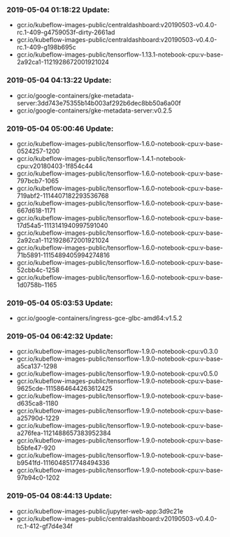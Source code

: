 ### 2019-05-04 01:18:22 Update:

- gcr.io/kubeflow-images-public/centraldashboard:v20190503-v0.4.0-rc.1-409-g4759053f-dirty-2661ad
- gcr.io/kubeflow-images-public/centraldashboard:v20190503-v0.4.0-rc.1-409-g198b695c
- gcr.io/kubeflow-images-public/tensorflow-1.13.1-notebook-cpu:v-base-2a92ca1-1121928672001921024
### 2019-05-04 04:13:22 Update:

- gcr.io/google-containers/gke-metadata-server:3dd743e75355b14b003af292b6dec8bb50a6a00f
- gcr.io/google-containers/gke-metadata-server:v0.2.5
### 2019-05-04 05:00:46 Update:

- gcr.io/kubeflow-images-public/tensorflow-1.6.0-notebook-cpu:v-base-0524257-1200
- gcr.io/kubeflow-images-public/tensorflow-1.4.1-notebook-cpu:v20180403-1f854c44
- gcr.io/kubeflow-images-public/tensorflow-1.6.0-notebook-cpu:v-base-797bcb7-1065
- gcr.io/kubeflow-images-public/tensorflow-1.6.0-notebook-cpu:v-base-719abf2-1114407182293536768
- gcr.io/kubeflow-images-public/tensorflow-1.6.0-notebook-cpu:v-base-667d618-1171
- gcr.io/kubeflow-images-public/tensorflow-1.6.0-notebook-cpu:v-base-17d54a5-1113141940997591040
- gcr.io/kubeflow-images-public/tensorflow-1.6.0-notebook-cpu:v-base-2a92ca1-1121928672001921024
- gcr.io/kubeflow-images-public/tensorflow-1.6.0-notebook-cpu:v-base-71b5891-1115489405994274816
- gcr.io/kubeflow-images-public/tensorflow-1.6.0-notebook-cpu:v-base-52cbb4c-1258
- gcr.io/kubeflow-images-public/tensorflow-1.6.0-notebook-cpu:v-base-1d0758b-1165
### 2019-05-04 05:03:53 Update:

- gcr.io/google-containers/ingress-gce-glbc-amd64:v1.5.2
### 2019-05-04 06:42:32 Update:

- gcr.io/kubeflow-images-public/tensorflow-1.9.0-notebook-cpu:v0.3.0
- gcr.io/kubeflow-images-public/tensorflow-1.9.0-notebook-cpu:v-base-a5ca137-1298
- gcr.io/kubeflow-images-public/tensorflow-1.9.0-notebook-cpu:v0.5.0
- gcr.io/kubeflow-images-public/tensorflow-1.9.0-notebook-cpu:v-base-9625cde-1115864644263612425
- gcr.io/kubeflow-images-public/tensorflow-1.9.0-notebook-cpu:v-base-d635ca8-1180
- gcr.io/kubeflow-images-public/tensorflow-1.9.0-notebook-cpu:v-base-a25790d-1229
- gcr.io/kubeflow-images-public/tensorflow-1.9.0-notebook-cpu:v-base-a276fea-1121488657383952384
- gcr.io/kubeflow-images-public/tensorflow-1.9.0-notebook-cpu:v-base-b5bfe47-920
- gcr.io/kubeflow-images-public/tensorflow-1.9.0-notebook-cpu:v-base-b9541fd-1116048517748494336
- gcr.io/kubeflow-images-public/tensorflow-1.9.0-notebook-cpu:v-base-97b94c0-1202
### 2019-05-04 08:44:13 Update:

- gcr.io/kubeflow-images-public/jupyter-web-app:3d9c21e
- gcr.io/kubeflow-images-public/centraldashboard:v20190503-v0.4.0-rc.1-412-gf7d4e34f
